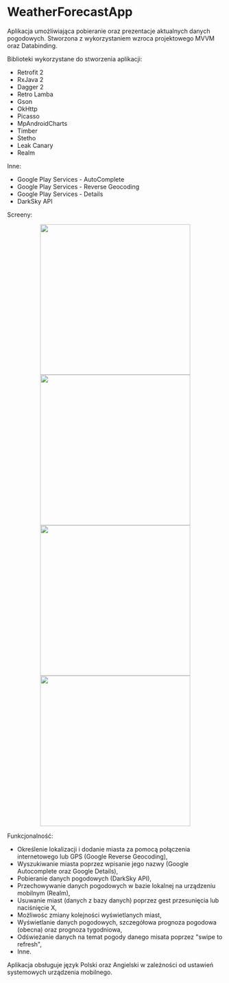 # WeatherForecastApp

Aplikacja umożliwiająca pobieranie oraz prezentacje aktualnych danych pogodowych. Stworzona z wykorzystaniem wzroca projektowego MVVM oraz Databinding.

Biblioteki wykorzystane do stworzenia aplikacji:
- Retrofit 2
- RxJava 2
- Dagger 2
- Retro Lamba
- Gson
- OkHttp
- Picasso
- MpAndroidCharts
- Timber
- Stetho
- Leak Canary
- Realm

Inne: 

- Google Play Services - AutoComplete
- Google Play Services - Reverse Geocoding
- Google Play Services - Details
- DarkSky API

Screeny:

<p align="center">
  <img src="https://s27.postimg.org/q2li8yj43/Screenshot_2017_01_11_15_10_42_083_com_dawidj_we.png" width="350"/>
  <img src="https://s27.postimg.org/3rxn8zltv/Screenshot_2017_01_11_15_10_52_437_com_dawidj_we.png" width="350"/>
  <img src="https://s27.postimg.org/bypn0kbwj/Screenshot_2017_01_11_15_11_47_336_com_dawidj_we.png" width="350"/>
  <img src="https://s27.postimg.org/83m8xzsqr/Screenshot_2017_01_11_15_11_58_964_com_dawidj_we.png" width="350"/>
</p>

Funkcjonalność:

- Określenie lokalizacji i dodanie miasta za pomocą połączenia internetowego lub GPS (Google Reverse Geocoding),
- Wyszukiwanie miasta poprzez wpisanie jego nazwy (Google Autocomplete oraz Google Details),
- Pobieranie danych pogodowych (DarkSky API),
- Przechowywanie danych pogodowych w bazie lokalnej na urządzeniu mobilnym (Realm),
- Usuwanie miast (danych z bazy danych) poprzez gest przesunięcia lub naciśnięcie X,
- Możliwośc zmiany kolejności wyświetlanych miast,
- Wyświetlanie danych pogodowych, szczegółowa prognoza pogodowa (obecna) oraz prognoza tygodniowa,
- Odświeżanie danych na temat pogody danego misata poprzez "swipe to refresh",
- Inne.

Aplikacja obsługuje język Polski oraz Angielski w zależności od ustawień systemowych urządzenia mobilnego.
